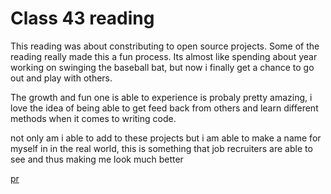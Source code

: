 # Class 43 reading

This reading was about constributing to open source projects. Some of the reading really made this a fun process. Its almost like spending about year working on swinging the baseball bat, but now i finally get a chance to go out and play with others.

The growth and fun one is able to experience is probaly pretty amazing, i love the idea of being able to get feed back from others and learn different methods when it comes to writing code.

not only am i able to add to these projects but i am able to make a name for myself in in the real world, this is something that job recruiters are able to see and thus making me look much better 

[pr](https://github.com/FreezingMoon/AncientBeast/pull/2268)
